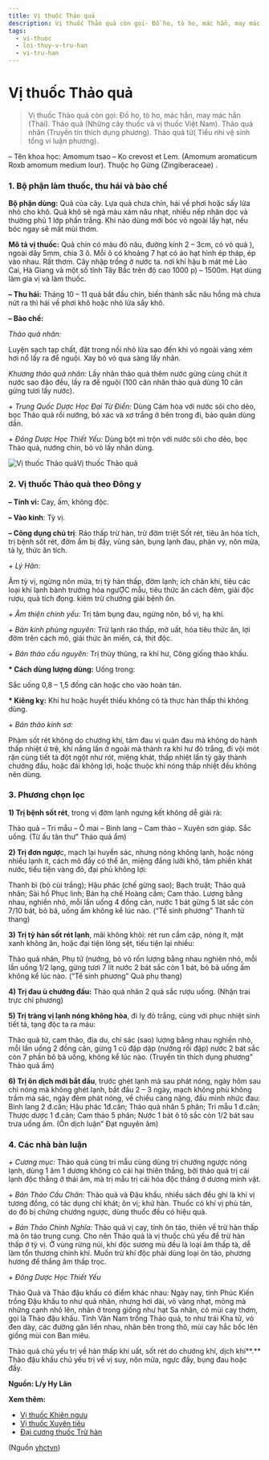 ```yaml
---
title: Vị thuốc Thảo quả
description: Vị thuốc Thảo quả còn gọi- Đồ ho, tò ho, mác hẳn, may mác hẳn (Thái). Thảo quả (Những cây thuốc và vị thuốc Việt Nam). Thảo quả nhân (Truyền tín thích dụng phương). Thảo quả tử( Tiểu nhi vệ sinh tổng vi luận phương).
tags:
  - vi-thuoc
  - loi-thuy-v-tru-han
  - vi-tru-han
---
```


# Vị thuốc Thảo quả 

> Vị thuốc Thảo quả còn gọi: Đồ ho, tò ho, mác hẳn, may mác hẳn (Thái). Thảo quả (Những cây thuốc và vị thuốc Việt Nam). Thảo quả nhân (Truyền tín thích dụng phương). Thảo quả tử( Tiểu nhi vệ sinh tổng vi luận phương).

– Tên khoa học: Amomum tsao – Ko crevost et Lem. (Amomum aromaticum Roxb amomum medium lour). Thuộc họ Gừng (Zingiberaceae) .

### 1. Bộ phận làm thuốc, thu hái và bào chế

**Bộ phận dùng:** Quả của cây. Lựa quả chưa chín, hái về phơi hoặc sấy lửa nhỏ cho khô. Quả khô sẽ ngả màu xám nâu nhạt, nhiều nếp nhăn dọc và thường phủ 1 lớp phấn trắng. Khi nào dùng mới bóc vỏ ngoài lấy hạt, nếu bóc ngay sẽ mất mùi thơm.

**Mô tả vị thuốc:** Quả chín có màu đỏ nâu, đường kính 2 – 3cm, có vỏ quả ), ngoài dây 5mm, chia 3 ô. Mỗi ô có khoảng 7 hạt có áo hạt hình ép tháp, ép vào nhau. Rất thơm. Cây nhập trồng ở nước ta. nơi khí hậu b mát mẻ Lào Cai, Hà Giang và một số tỉnh Tây Bắc trên độ cao 1000 p) – 1500m. Hạt dùng làm gia vị và làm thuốc.

**– Thu hái:** Tháng 10 – 11 quả bắt đầu chín, biến thành sắc nâu hồng mà chưa nứt ra thì hái về phơi khô hoặc nhỏ lửa sấy khô.

**– Bào chế:**

*Thảo quả nhân:*

Luyện sạch tạp chất, đặt trong nồi nhỏ lửa sao đến khi vỏ ngoài vàng xém hơi nổ lấy ra để nguội. Xay bỏ vỏ qua sàng lấy nhân.

*Khương thảo quả nhân:* Lấy nhân thảo quả thêm nước gừng cùng chút ít nước sao đảo đều, lấy ra để nguội (100 cân nhân thảo quả dùng 10 cân gừng tươi lấy nước).

*+ Trung Quốc Dược Học Đại Từ Điển:* Dùng Cám hòa với nước sôi cho dẻo, bọc Thảo quả rồi nướng, bỏ xác và xơ trắng ở bên trong đi, bảo quản dùng dần.

*+ Đông Dược Học Thiết Yếu:* Dùng bột mì trộn với nước sôi cho dẻo, bọc Thảo quả, nướng chín, bỏ vỏ lấy nhân dùng.

![Vị thuốc Thảo quả](/imgs/yhctvn/vi-thuoc-thao-qua.jpg)Vị thuốc Thảo quả

### 2. Vị thuốc Thảo quả theo Đông y

**– Tính vi:** Cay, ấm, không độc. 

**– Vào kinh**: Tỳ vị.

**– Công dụng chủ trị**: Ráo thấp trừ hàn, trừ đờm triệt Sốt rét, tiêu ăn hóa tích, trị bệnh sốt rét, đờm ẩm bị đầy, vùng sản, bụng lạnh đau, phản vy, nôn mửa, tả lỵ, thức ăn tích.

*+ Lý Hãn:*

Âm tỳ vị, ngừng nôn mửa, trị tỳ hàn thấp, đờm lạnh; ích chân khí, tiêu các loại khí lạnh bành trướng hóa ngưỢC mẫu, tiêu thức ăn cách đêm, giải độc rượu, quả tích đọng. kiêm trừ chướng giải bệnh ôn.

*+ Âm thiện chính yếu:* Trị tâm bụng đau, ngừng nôn, bổ vị, hạ khí.

*+ Bản kinh phùng nguyên:* Trừ lạnh ráo thấp, mở uất, hóa tiêu thức ăn, lợi đờm trên cách mô, giải thức ăn miến, cá, thịt độc.

*+ Bản thảo cầu nguyên:* Trị thủy thũng, ra khí hư, Công giống thảo khấu.

**\* Cách dùng lượng dùng:** Uống trong:

Sắc uống 0,8 – 1,5 đồng cân hoặc cho vào hoàn tán.

**\* Kiêng kỵ:** Khí hư hoặc huyết thiếu không có tà thực hàn thấp thì không dùng.

*+ Bản thảo kinh sơ:*

Phàm sốt rét không do chướng khí, tâm đau vị quản đau mà không do hành thấp nhiệt ứ trệ, khí nắng lấn ở ngoài mà thành ra khí hư đỏ trắng, đi vội mót rặn cùng tiết tá đột ngột như rót, miệng khát, thấp nhiệt lấn tỳ gây thành chướng đầu, hoặc đái không lợi, hoặc thuộc khí nóng thấp nhiệt đều không nên dùng.

### 3. Phương chọn lọc

**1) Trị bệnh sốt rét**, trong vị đờm lạnh ngưng kết không dễ giải rà:

Thảo quả – Tri mẫu – Ô mai – Binh lang – Cam thảo – Xuyên sơn giáp. Sắc uống. (Từ ấu tân thư” Thảo quả ẩm)

**2) Trị đơn ngượ**c, mạch lại huyền sác, nhưng nóng không lạnh, hoặc nóng nhiều lạnh ít, cách mô đầy có thể ăn, miệng đắng lưỡi khô, tâm phiền khát nước, tiểu tiện vàng đỏ, đại phủ không lợi:

Thanh bì (bỏ cùi trắng); Hậu phác (chế gừng sao); Bạch truật; Thảo quả nhân; Sài hồ Phục linh; Bán hạ chế Hoàng cầm; Cam thảo. Lượng bằng nhau, nghiền nhỏ, mỗi lần uống 4 đồng cân, nước 1 bát gừng 5 lát sắc còn 7/10 bát, bỏ bã, uống ấm không kể lúc nào. (“Tế sinh phương” Thanh từ thang)

**3) Trị tỳ hàn sốt rét lạnh**, mãi không khỏi: rét run cầm cập, nóng ít, mặt xanh không ăn, hoặc đại tiện lỏng sệt, tiếu tiện lại nhiều:

Thảo quả nhân, Phụ tử (nướng, bỏ vỏ rốn lượng bằng nhau nghiên nhỏ, mỗi lần uống 1/2 lạng, gừng tươi 7 lít nước 2 bát sắc còn 1 bát, bỏ bã uống ấm không kể lúc nào. (“Tế sinh phương” Quả phụ thang)

**4) Trị đau ù chướng đầu:** Thảo quả nhân 2 quả sắc rượu uống. (Nhận trai trực chỉ phương)

**5) Trị tràng vị lạnh nóng không hòa**, đi lỵ đỏ trắng, cùng với phục nhiệt sinh tiết tả, tạng độc ta ra máu:

Thảo quả tử, cam thảo, địa du, chỉ sác (sao) lượng bằng nhau nghiền nhỏ, mỗi lần uống 2 đồng cân, gừng 1 củ đập dập (nướng rồi đập) nước 2 bát sắc còn 7 phần bỏ bã uống, không kể lúc nào. (Truyền tín thích dụng phương” Thảo quả ẩm)

**6) Trị ôn dịch mới bắt đầu**, trước ghét lạnh mà sau phát nóng, ngày hôm sau chỉ nóng mà không ghét lạnh, bắt đầu 2 – 3 ngày, mạch không phù không trầm mà sác, ngày đêm phát nóng, về chiều càng nặng, đầu mình nhức đau: Binh lang 2 đ.cân; Hậu phác 1đ.cân; Thảo quả nhân 5 phân; Tri mẫu 1 đ.cân; Thược dược 1 đ.cân; Cam thảo 5 phân; Nước 1 bát ô tô sắc còn 1/2 bát sau trưa uống ấm. (Ôn dịch luận” Đạt nguyên âm) 

### 4. Các nhà bàn luận

*+ Cương mục:* Thảo quả cùng tri mẫu cùng dùng trị chướng ngược nóng lạnh, dùng 1 âm 1 dương không có cái hại thiên thắng, bởi thảo quả trị cái lạnh độc thắng ở thái âm, mà trị mẫu trị cái hóa độc thắng ở dương minh vật.

*+ Bản Thảo Cầu Chân:* Thảo quả và Đậu khấu, nhiều sách đều ghi là khí vị tương đồng, có tác dụng chỉ khát; ôn vị; khứ hàn. Thuốc có khí vị phù tán, do đó bị chứng chướng ngược, dùng thuốc đều có hiệu quả.

*+ Bản Thảo Chính Nghĩa:* Thảo quả vị cay, tính ôn táo, thiên về trừ hàn thấp mà ôn táo trung cung. Cho nên Thảo quả là vị thuốc chủ yếu để trừ hàn thấp ở tỳ vị. Ở vùng rừng núi, khí độc sương mù đều là loại âm thấp tà, dễ làm tổn thương chính khí. Muốn trừ khí độc phải dùng loại ôn táo, phương hương để thắng âm thấp trọc.

*+ Đông Dược Học Thiết Yếu*

Thảo Quả và Thảo đậu khấu có điểm khác nhau: Ngày nay, tỉnh Phúc Kiến trồng Đậu khấu to như quả nhãn, nhưng hơi dài, vỏ vàng nhạt, mỏng mà những cạnh nhô lên, nhân ở trong giống như hạt Sa nhân, có mùi cay thơm, gọi là Thảo đậu khấu. Tỉnh Vân Nam trồng Thảo quả, to như trái Kha tử, vỏ đen dày, các đường gân liền nhau, nhân bên trong thô, mùi cay hắc bốc lên giống mùi con Ban miêu.

Thảo quả chủ yếu trị về hàn thấp khí uất, sốt rét do chướng khí, dịch khí**.** Thảo đậu khấu chủ yếu trị về vị suy, nôn mửa, ngực đầy, bụng đau hoặc đầy.

**Nguồn: L/y Hy Lãn**

**Xem thêm:**

* [Vị thuốc Khiên ngưu](/yhctvn/vi-thuoc-khien-nguu/)
* [Vị thuốc Xuyên tiêu](/yhctvn/vi-thuoc-xuyen-tieu/)
* [Đại cương thuốc Trừ hàn](/yhctvn/dai-cuong-thuoc-tru-han/)

(Nguồn <a href="https://yhctvn.com/vi-thuoc-thao-qua/" target="_blank">yhctvn</a>)
